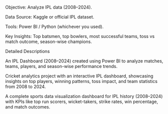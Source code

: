 Objective: Analyze IPL data (2008–2024).

Data Source: Kaggle or official IPL dataset.

Tools: Power BI / Python (whichever you used).

Key Insights: Top batsmen, top bowlers, most successful teams, toss vs match outcome, season-wise champions.

Detailed Descriptions

An IPL Dashboard (2008–2024) created using Power BI to analyze matches, teams, players, and season-wise performance trends.

Cricket analytics project with an interactive IPL dashboard, showcasing insights on top players, winning patterns, toss impact, and team statistics from 2008 to 2024.

A complete sports data visualization dashboard for IPL history (2008–2024) with KPIs like top run scorers, wicket-takers, strike rates, win percentage, and match outcomes.
